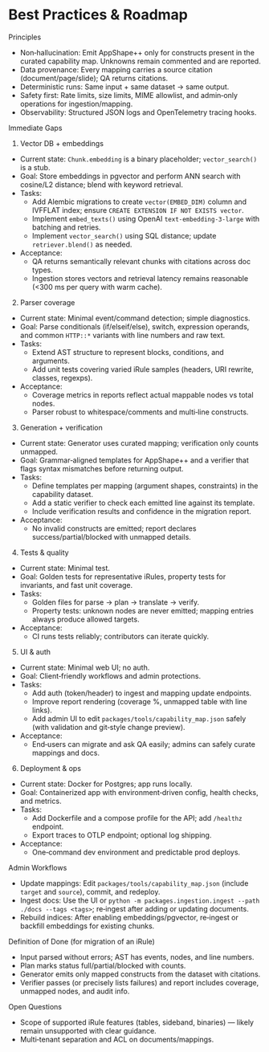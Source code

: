 # Best Practices & Roadmap

Principles
- Non‑hallucination: Emit AppShape++ only for constructs present in the curated capability map. Unknowns remain commented and are reported.
- Data provenance: Every mapping carries a source citation (document/page/slide); QA returns citations.
- Deterministic runs: Same input + same dataset → same output.
- Safety first: Rate limits, size limits, MIME allowlist, and admin‑only operations for ingestion/mapping.
- Observability: Structured JSON logs and OpenTelemetry tracing hooks.

Immediate Gaps
1) Vector DB + embeddings
- Current state: `Chunk.embedding` is a binary placeholder; `vector_search()` is a stub.
- Goal: Store embeddings in pgvector and perform ANN search with cosine/L2 distance; blend with keyword retrieval.
- Tasks:
  - Add Alembic migrations to create `vector(EMBED_DIM)` column and IVFFLAT index; ensure `CREATE EXTENSION IF NOT EXISTS vector`.
  - Implement `embed_texts()` using OpenAI `text-embedding-3-large` with batching and retries.
  - Implement `vector_search()` using SQL distance; update `retriever.blend()` as needed.
- Acceptance:
  - QA returns semantically relevant chunks with citations across doc types.
  - Ingestion stores vectors and retrieval latency remains reasonable (<300 ms per query with warm cache).

2) Parser coverage
- Current state: Minimal event/command detection; simple diagnostics.
- Goal: Parse conditionals (if/elseif/else), switch, expression operands, and common `HTTP::*` variants with line numbers and raw text.
- Tasks:
  - Extend AST structure to represent blocks, conditions, and arguments.
  - Add unit tests covering varied iRule samples (headers, URI rewrite, classes, regexps).
- Acceptance:
  - Coverage metrics in reports reflect actual mappable nodes vs total nodes.
  - Parser robust to whitespace/comments and multi‑line constructs.

3) Generation + verification
- Current state: Generator uses curated mapping; verification only counts unmapped.
- Goal: Grammar‑aligned templates for AppShape++ and a verifier that flags syntax mismatches before returning output.
- Tasks:
  - Define templates per mapping (argument shapes, constraints) in the capability dataset.
  - Add a static verifier to check each emitted line against its template.
  - Include verification results and confidence in the migration report.
- Acceptance:
  - No invalid constructs are emitted; report declares success/partial/blocked with unmapped details.

4) Tests & quality
- Current state: Minimal test.
- Goal: Golden tests for representative iRules, property tests for invariants, and fast unit coverage.
- Tasks:
  - Golden files for parse → plan → translate → verify.
  - Property tests: unknown nodes are never emitted; mapping entries always produce allowed targets.
- Acceptance:
  - CI runs tests reliably; contributors can iterate quickly.

5) UI & auth
- Current state: Minimal web UI; no auth.
- Goal: Client‑friendly workflows and admin protections.
- Tasks:
  - Add auth (token/header) to ingest and mapping update endpoints.
  - Improve report rendering (coverage %, unmapped table with line links).
  - Add admin UI to edit `packages/tools/capability_map.json` safely (with validation and git‑style change preview).
- Acceptance:
  - End‑users can migrate and ask QA easily; admins can safely curate mappings and docs.

6) Deployment & ops
- Current state: Docker for Postgres; app runs locally.
- Goal: Containerized app with environment‑driven config, health checks, and metrics.
- Tasks:
  - Add Dockerfile and a compose profile for the API; add `/healthz` endpoint.
  - Export traces to OTLP endpoint; optional log shipping.
- Acceptance:
  - One‑command dev environment and predictable prod deploys.

Admin Workflows
- Update mappings: Edit `packages/tools/capability_map.json` (include `target` and `source`), commit, and redeploy.
- Ingest docs: Use the UI or `python -m packages.ingestion.ingest --path ./docs --tags <tags>`; re‑ingest after adding or updating documents.
- Rebuild indices: After enabling embeddings/pgvector, re‑ingest or backfill embeddings for existing chunks.

Definition of Done (for migration of an iRule)
- Input parsed without errors; AST has events, nodes, and line numbers.
- Plan marks status full/partial/blocked with counts.
- Generator emits only mapped constructs from the dataset with citations.
- Verifier passes (or precisely lists failures) and report includes coverage, unmapped nodes, and audit info.

Open Questions
- Scope of supported iRule features (tables, sideband, binaries) — likely remain unsupported with clear guidance.
- Multi‑tenant separation and ACL on documents/mappings.

